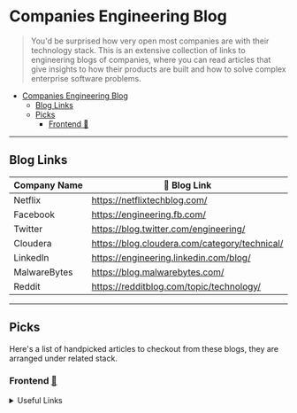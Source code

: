 # Companies Engineering Blog

> You'd be surprised how very open most companies are with their technology stack. This is an extensive collection of links to engineering blogs of companies, where you can read articles that give insights to how their products are built and how to solve complex enterprise software problems.

- [Companies Engineering Blog](#companies-engineering-blog)
  - [Blog Links](#blog-links)
  - [Picks](#picks)
    - [Frontend 🔗](#frontend-)

----

## Blog Links

| Company Name                   | 🔗 Blog Link                                                    |
| ------------------------------ | --------------------------------------------------------------- |
| Netflix                        | <https://netflixtechblog.com/>                                  |
| Facebook                       | <https://engineering.fb.com/>                                   |
| Twitter                        | <https://blog.twitter.com/engineering/>                         |
| Cloudera                       | <https://blog.cloudera.com/category/technical/>                 |
| LinkedIn                       | <https://engineering.linkedin.com/blog/>                        |
| MalwareBytes                   | <https://blog.malwarebytes.com/>                                |
| Reddit                         | <https://redditblog.com/topic/technology/>                      |

----

## Picks

Here's a list of handpicked articles to checkout from these blogs, they are arranged under related stack.

### Frontend [🔗](https://netflixtechblog.com/)

<details>
  <summary>Useful Links</summary>

- [https://netflixtechblog.com/](https://netflixtechblog.com/)

</details>

